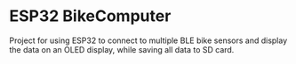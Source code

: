 # ESP32 BikeComputer
Project for using ESP32 to connect to multiple BLE bike sensors and display the data on an OLED display, while saving all data to SD card. 